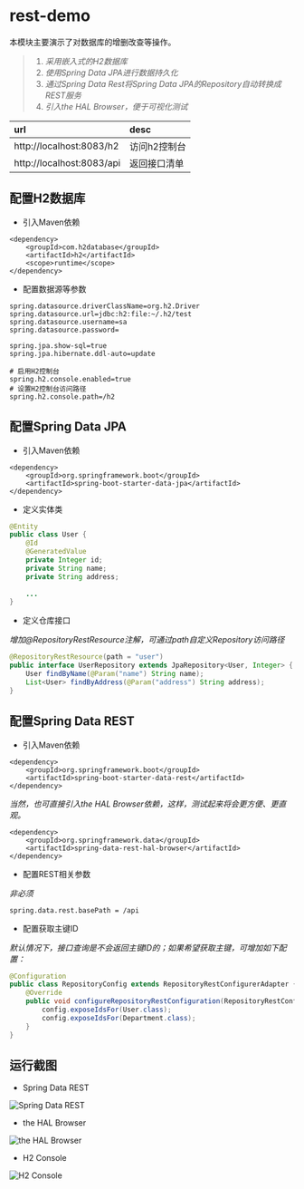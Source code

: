 # rest-demo  
本模块主要演示了对数据库的增删改查等操作。  
> 1. _采用嵌入式的H2数据库_  
> 2. _使用Spring Data JPA进行数据持久化_  
> 3. _通过Spring Data Rest将Spring Data JPA的Repository自动转换成REST服务_  
> 4. _引入the HAL Browser，便于可视化测试_  


|url|desc|  
|:---|:---|   
|http://localhost:8083/h2|访问h2控制台|  
|http://localhost:8083/api|返回接口清单|  

## 配置H2数据库

* 引入Maven依赖  

``` maven
<dependency>
	<groupId>com.h2database</groupId>
	<artifactId>h2</artifactId>
	<scope>runtime</scope>
</dependency>
```

* 配置数据源等参数  

``` properties
spring.datasource.driverClassName=org.h2.Driver
spring.datasource.url=jdbc:h2:file:~/.h2/test
spring.datasource.username=sa
spring.datasource.password=

spring.jpa.show-sql=true
spring.jpa.hibernate.ddl-auto=update

# 启用H2控制台
spring.h2.console.enabled=true
# 设置H2控制台访问路径
spring.h2.console.path=/h2
```

## 配置Spring Data JPA  

* 引入Maven依赖    

``` maven
<dependency>
	<groupId>org.springframework.boot</groupId>
	<artifactId>spring-boot-starter-data-jpa</artifactId>
</dependency>
```

* 定义实体类

``` java
@Entity
public class User {	
	@Id
	@GeneratedValue
	private Integer id;	
	private String name;
	private String address;
	
	...
}
```

* 定义仓库接口  

_增加@RepositoryRestResource注解，可通过path自定义Repository访问路径_  

``` java
@RepositoryRestResource(path = "user")
public interface UserRepository extends JpaRepository<User, Integer> {	
	User findByName(@Param("name") String name);	
	List<User> findByAddress(@Param("address") String address);	
}
```

## 配置Spring Data REST  

* 引入Maven依赖    

``` maven
<dependency>
	<groupId>org.springframework.boot</groupId>
	<artifactId>spring-boot-starter-data-rest</artifactId>
</dependency>
```

_当然，也可直接引入the HAL Browser依赖，这样，测试起来将会更方便、更直观。_  

``` maven
<dependency>
	<groupId>org.springframework.data</groupId>
	<artifactId>spring-data-rest-hal-browser</artifactId>
</dependency>
```

* 配置REST相关参数  

_非必须_  

``` properties
spring.data.rest.basePath = /api
```

* 配置获取主键ID

_默认情况下，接口查询是不会返回主键ID的；如果希望获取主键，可增加如下配置：_  

``` java
@Configuration
public class RepositoryConfig extends RepositoryRestConfigurerAdapter {
	@Override
	public void configureRepositoryRestConfiguration(RepositoryRestConfiguration config) {
		config.exposeIdsFor(User.class);
		config.exposeIdsFor(Department.class);
	}
}
```

## 运行截图
* Spring Data REST  

![Spring Data REST](../_images/rest-demo/rest.jpg)  

* the HAL Browser  

![the HAL Browser](../_images/rest-demo/hal.jpg)  

* H2 Console  

![H2 Console](../_images/rest-demo/h2-console.jpg)  
